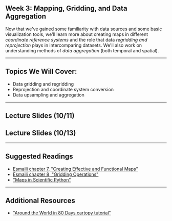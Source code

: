## Week 3: Mapping, Gridding, and Data Aggregation

Now that we've gained some familiarity with data sources and some basic visualization tools, 
we'll learn more about creating maps in different _coordinate reference systems_ and the role that data _regridding and reprojection_ plays in
intercomparing datasets. We'll also work on understanding methods of _data aggregation_ (both temporal and spatial).

---------------------------
## Topics We Will Cover:

* Data gridding and regridding
* Reprojection and coordinate system conversion
* Data upsampling and aggregation

---------------------------
## Lecture Slides (10/11)
## Lecture Slides (10/13)

---------------------------
## Suggested Readings

* [Esmaili chapter 7, "Creating Effective and Functional Maps"](https://agupubs.onlinelibrary.wiley.com/doi/10.1002/9781119606925.ch7)
* [Esmaili chapter 8, "Gridding Operations"](https://agupubs.onlinelibrary.wiley.com/doi/10.1002/9781119606925.ch8)
* ["Maps in Scientific Python"](https://earth-env-data-science.github.io/lectures/mapping_cartopy.html)

---------------------------
## Additional Resources
* ["Around the World in 80 Days cartopy tutorial"](https://github.com/SciTools/cartopy-tutorial)

